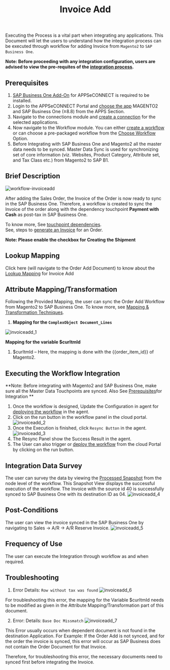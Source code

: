 ﻿---
title: "Invoice Add"
toc: true
tag: developers
category: "Integration"
deprecated: 
    url: "/processflow/overview-of-processflow"
    title: "Overview of ProcessFlow"
menus: 
    sapbmagentointegration:
        icon: fa fa-wpexplorer  
        weight: 6           
        title: "Invoice Add"
        identifier: sapbmage2integration
---

Executing the Process is a vital part when integrating any applications. This Document will let the users to understand how the integration process can be executed through workflow for 
adding Invoice from `Magento2` to `SAP Business One`.

**Note: Before proceeding with any integration configuration, users are advised to view the pre-requites 
of the [integration process](/integration/SAPB1-Magento2/).**

## Prerequisites

1.	[SAP Business One Add-On](/connectors/Sap-Business-Addon/) for APPSeCONNECT is required to be installed. 
2.	Login to the APPSeCONNECT Portal and [choose the app](/configuring%20appseconnect/configurations/#process-of-choosing-app) MAGENTO2 and SAP Business One (≥8.8) from the APPS Section. 
3.	Navigate to the connections module and [create a connection](/getting%20started/configurations-for-integration/#configuring-connector-while-creating-connection) for the selected applications.	
4.	Now navigate to the Workflow module. You can either [create a workflow](/workflow/steps-to-create-your-first-workflow/) or can choose a pre-packaged workflow from the [Choose Workflow](/workflow/steps-to-choose-your-workflow/) Option.
5.	Before Integrating with SAP Business One and Magento2 all the master data needs to be synced. Master Data Sync is used for synchronizing set of core information (viz. Websites, Product Category, Attribute set, and Tax Class etc.) from Magento2 to SAP B1.


## Brief Description

![workflow-invoiceadd](/staticfiles/integration/media/workflow-invoiceadd.png)

After adding the Sales Order, the Invoice of the Order is now ready to sync in the SAP Business One. 
Therefore, a workflow is created to sync the Invoice of the order along with the dependency touchpoint **Payment 
with Cash** as post-tax in SAP Business One.

To know more, See [touchpoint dependencies](/transformation/handling-dependent-data/).  
See, steps to [generate an Invoice](https://docs.magento.com/m2/ce/user_guide/sales/invoice-create.html) for an Order.

**Note: Please enable the checkbox for Creating the Shipment**

## Lookup Mapping

Click here (will navigate to the Order Add Document) to know about the [Lookup Mapping](/transformation/using-lookups-for-value-exchange/) for Invoice Add

## Attribute Mapping/Transformation

Following the Provided Mapping, the user can sync the Order Add Workflow from Magento2 to SAP Business One. 
To know more, see  [Mapping & Transformation Techniques](/transformation/steps-to-cutomize-prebuilt-mapping/).

1.	**Mapping for the `ComplexObject Document_Lines`**

![invoiceadd_1](/staticfiles/integration/media/invoiceadd_1.png)

**Mapping for the variable $curItmId**
1.	$curItmId – Here, the mapping is done with the {{order_item_id}} of Magento2.

## Executing the Workflow Integration

**Note: Before integrating with Magento2 and SAP Business One, make sure all the Master Data Touchpoints are synced.
Also See [Prerequisites]()for Integration **

1.	Once the workflow is designed, Update the Configuration in agent for [deploying the workflow](/workflow/deploying-and-executing/) in the agent.
2.	Click on the run button in the workflow panel in the cloud portal.
![invoiceadd_2](/staticfiles/integration/media/invoiceadd_2.png)
3.	Once the Execution is finished, click `Resync Button` in the agent.       
![invoiceadd_3](/staticfiles/integration/media/invoiceadd_3.png)
4.  The Resync Panel show the Success Result in the agent.   
5.  The User can also trigger or [deploy the workflow](/workflow/deploying-and-executing/) from the cloud Portal by clicking on the run button.

## Integration Data Survey
The user can survey the data by viewing the [Processed Snapshot](/workflow/list-of-snapshot/) from the node level of the workflow.
This Snapshot View displays the successful execution of the workflow. 
The Invoice with the source id 40 is successfully synced to SAP Business One with its destination ID as 04.
![invoiceadd_4](/staticfiles/integration/media/invoiceadd_4.png)


## Post-Conditions

The user can view the invoice synced in the SAP Business One by navigating to Sales -> A/R -> A/R Reserve Invoice.
![invoiceadd_5](/staticfiles/integration/media/invoiceadd_5.png)
## Frequency of Use
The user can execute the Integration through workflow as and when required. 

## Troubleshooting

1.	Error Details: `Row without tax was found`
![invoiceadd_6](/staticfiles/integration/media/invoiceadd_6.png)

For troubleshooting this error, the mapping for the Variable $curItmId needs to be modified as given in the 
Attribute Mapping/Transformation part of this document.

2.	Error: Details: `Base Doc Missmatch`
![invoiceadd_7](/staticfiles/integration/media/invoiceadd_7.png)

This Error usually occurs when dependent document is not found in the destination Application. For Example: If the Order 
Add is not synced, and for the order the invoice is synced, this error will occur as SAP Business does not contain the 
Order Document for that Invoice.

Therefore, for troubleshooting this error, the necessary documents need to synced first before integrating the Invoice.



